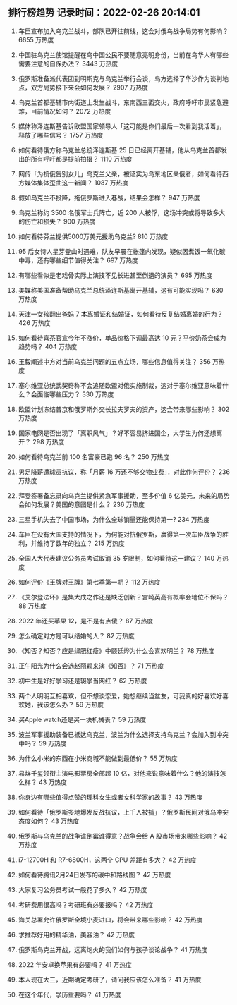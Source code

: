 
## 排行榜趋势 记录时间：2022-02-26 20:14:01
  
  1. 车臣宣布加入乌克兰战斗，部队已开往前线，这会对俄乌战争局势有何影响？ 6655 万热度
    
  2. 中国驻乌克兰使馆提醒在乌中国公民不要随意亮明身份，当前在乌华人有哪些需要注意的自保办法？ 3443 万热度
    
  3. 俄罗斯准备派代表团到明斯克与乌克兰举行会谈，乌方选择了华沙作为谈判地点，双方局势接下来会如何发展？ 2907 万热度
    
  4. 乌克兰首都基辅市内街道上发生战斗，东南西三面交火，政府呼吁市民紧急避难，目前情况如何？ 2072 万热度
    
  5. 媒体称泽连斯基告诉欧盟国家领导人「这可能是你们最后一次看到我活着」，释放了哪些信号？ 1757 万热度
    
  6. 如何看待俄方称乌克兰总统泽连斯基 25 日已经离开基辅，他从乌克兰首都发出的所有呼吁都是提前拍摄？ 1110 万热度
    
  7. 网传「为抗俄告别女儿」乌克兰父亲，被证实为乌东地区亲俄者，如何看待西方媒体集体歪曲这一新闻？ 1087 万热度
    
  8. 假如乌克兰不投降，拖俄罗斯进入巷战，结果会怎样？ 947 万热度
    
  9. 乌克兰称约 3500 名俄军士兵阵亡，近 200 人被俘，这场冲突或将导致多大的伤亡和损失？ 900 万热度
    
  10. 如何看待芬兰提供5000万美元援助乌克兰? 810 万热度
    
  11. 95 后女诗人星芽登山时遇难，队友早晨在帐篷内发现，疑似因煮饭一氧化碳中毒，还有哪些细节值得关注？ 697 万热度
    
  12. 有哪些看似是老戏骨实际上演技不见长进甚至倒退的演员？ 695 万热度
    
  13. 美媒称美国准备帮助乌克兰总统泽连斯基离开基辅，这有可能实现吗？ 630 万热度
    
  14. 天津一女孩翻出爸妈 7 本离婚证和结婚证，如何看待反复结婚离婚的行为？ 426 万热度
    
  15. 如何看待喜茶官宣今年不涨价，单品价格下调最高达 10 元？平价奶茶会成为趋势吗？ 404 万热度
    
  16. 王毅阐述中方对当前乌克兰问题的五点立场，哪些信息值得关注？ 356 万热度
    
  17. 塞尔维亚总统武契奇称不会追随欧盟对俄实施制裁，这对于塞尔维亚意味着什么？会面临哪些压力？ 330 万热度
    
  18. 欧盟计划冻结普京和俄罗斯外交长拉夫罗夫的资产，这会带来哪些影响？ 302 万热度
    
  19. 国家电网是否出现了「离职风气」？好不容易挤进国企，大学生为何还想离开？ 298 万热度
    
  20. 如何看待乌克兰前 100 名富豪已跑 96 名？ 250 万热度
    
  21. 男足降薪遭球员抗议，称「月薪 16 万还不够交物业费」，对此作何评价？ 236 万热度
    
  22. 拜登签署备忘录向乌克兰提供紧急军事援助，至多价值 6 亿美元，未来的局势会如何发展？美国的意图是什么？ 236 万热度
    
  23. 三星手机失去了中国市场，为什么全球销量还能保持第一? 234 万热度
    
  24. 车臣在没有大国支持的情况下，为何能对抗俄罗斯，赢得第一次车臣战争的胜利，并维持了数年的独立？ 215 万热度
    
  25. 全国人大代表建议公务员考试取消 35 岁限制，如何看待这一建议？ 140 万热度
    
  26. 如何评价《王牌对王牌》第七季第一期？ 112 万热度
    
  27. 《艾尔登法环》是集大成之作还是缺乏创新？宫崎英高有概率会地位不保吗？ 88 万热度
    
  28. 2022 年还买苹果 12，是不是有点傻？ 87 万热度
    
  29. 怎么确定对方是可以结婚的人？ 82 万热度
    
  30. 《知否？知否？应是绿肥红瘦》中顾廷烨为什么会喜欢明兰？ 78 万热度
    
  31. 正午阳光为什么会选赵丽颖来演《知否》？ 71 万热度
    
  32. 初中生是好好学习还是辍学当网红？ 62 万热度
    
  33. 两个人明明互相喜欢，但不想谈恋爱，她想继续当盆友，可我真的好喜欢好喜欢她，我该怎么办？ 59 万热度
    
  34. 买Apple watch还是买一块机械表？ 59 万热度
    
  35. 波兰军事援助装备已抵达乌克兰，波兰为什么选择支持乌克兰？会加入到冲突中吗？ 59 万热度
    
  36. 为什么小米的东西在小米商城不能做到最低价？ 55 万热度
    
  37. 易烊千玺领衔主演电影票房全部超 10 亿，对他来说意味着什么？他的演技怎么样？ 43 万热度
    
  38. 你身边有哪些值得点赞的理科女生或者女科学家的故事？ 43 万热度
    
  39. 如何看待「俄罗斯多地爆发反战抗议，上千人被捕」？俄罗斯民间对俄乌冲突态度如何？ 43 万热度
    
  40. 俄罗斯与乌克兰的战争谁倒霉谁得意？战争会给 A 股市场带来哪些影响？ 42 万热度
    
  41. i7-12700H 和 R7-6800H，这两个 CPU 差距有多大？ 42 万热度
    
  42. 如何看待腾讯2月24日发布的碳中和路线图？ 42 万热度
    
  43. 大家复习公务员考试一般花了多久？ 42 万热度
    
  44. 考研费用很高吗？考研班有必要报吗？ 42 万热度
    
  45. 海关总署允许俄罗斯全境小麦进口，将会带来哪些影响？ 42 万热度
    
  46. 求推荐好用的精华油，美容油？ 42 万热度
    
  47. 俄罗斯乌克兰开战，远离炮火的我们如何与孩子谈论战争？ 41 万热度
    
  48. 2022 年安卓换苹果有必要吗？ 41 万热度
    
  49. 本人现在大三，近期确定考研了，请问我应该怎么准备？ 41 万热度
    
  50. 在这个年代，学历重要吗？ 41 万热度
    